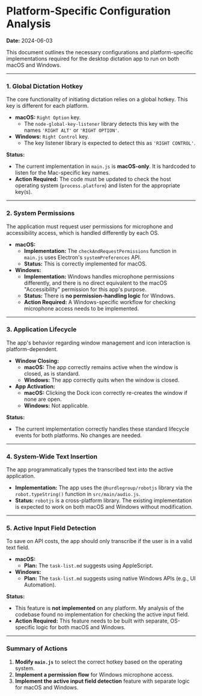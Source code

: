 # Platform-Specific Configuration Analysis

**Date:** 2024-06-03

This document outlines the necessary configurations and platform-specific implementations required for the desktop dictation app to run on both macOS and Windows.

---

### 1. Global Dictation Hotkey

The core functionality of initiating dictation relies on a global hotkey. This key is different for each platform.

-   **macOS:** `Right Option` key.
    -   The `node-global-key-listener` library detects this key with the names `'RIGHT ALT'` or `'RIGHT OPTION'`.
-   **Windows:** `Right Control` key.
    -   The key listener library is expected to detect this as `'RIGHT CONTROL'`.

**Status:**
-   The current implementation in `main.js` is **macOS-only**. It is hardcoded to listen for the Mac-specific key names.
-   **Action Required:** The code must be updated to check the host operating system (`process.platform`) and listen for the appropriate key(s).

---

### 2. System Permissions

The application must request user permissions for microphone and accessibility access, which is handled differently by each OS.

-   **macOS:**
    -   **Implementation:** The `checkAndRequestPermissions` function in `main.js` uses Electron's `systemPreferences` API.
    -   **Status:** This is correctly implemented for macOS.
-   **Windows:**
    -   **Implementation:** Windows handles microphone permissions differently, and there is no direct equivalent to the macOS "Accessibility" permission for this app's purpose.
    -   **Status:** There is **no permission-handling logic** for Windows.
    -   **Action Required:** A Windows-specific workflow for checking microphone access needs to be implemented.

---

### 3. Application Lifecycle

The app's behavior regarding window management and icon interaction is platform-dependent.

-   **Window Closing:**
    -   **macOS:** The app correctly remains active when the window is closed, as is standard.
    -   **Windows:** The app correctly quits when the window is closed.
-   **App Activation:**
    -   **macOS:** Clicking the Dock icon correctly re-creates the window if none are open.
    -   **Windows:** Not applicable.

**Status:**
-   The current implementation correctly handles these standard lifecycle events for both platforms. No changes are needed.

---

### 4. System-Wide Text Insertion

The app programmatically types the transcribed text into the active application.

-   **Implementation:** The app uses the `@hurdlegroup/robotjs` library via the `robot.typeString()` function in `src/main/audio.js`.
-   **Status:** `robotjs` is a cross-platform library. The existing implementation is expected to work on both macOS and Windows without modification.

---

### 5. Active Input Field Detection

To save on API costs, the app should only transcribe if the user is in a valid text field.

-   **macOS:**
    -   **Plan:** The `task-list.md` suggests using AppleScript.
-   **Windows:**
    -   **Plan:** The `task-list.md` suggests using native Windows APIs (e.g., UI Automation).

**Status:**
-   This feature is **not implemented** on any platform. My analysis of the codebase found no implementation for checking the active input field.
-   **Action Required:** This feature needs to be built with separate, OS-specific logic for both macOS and Windows.

---

### Summary of Actions

1.  **Modify `main.js`** to select the correct hotkey based on the operating system.
2.  **Implement a permission flow** for Windows microphone access.
3.  **Implement the active input field detection** feature with separate logic for macOS and Windows. 